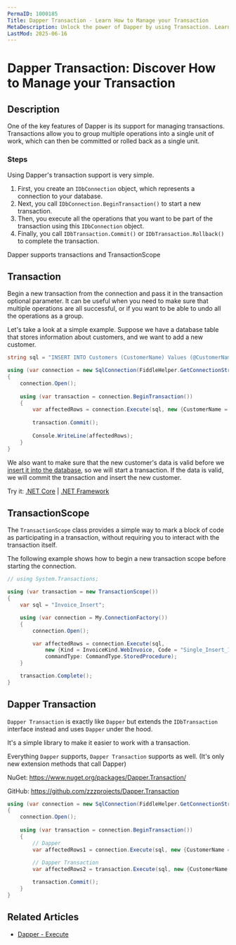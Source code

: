 ```yaml
---
PermaID: 1000185
Title: Dapper Transaction - Learn How to Manage your Transaction
MetaDescription: Unlock the power of Dapper by using Transaction. Learn how to use a transaction when saving data and completing it with 'Commit' or 'Rollback'.
LastMod: 2025-06-16
---
```


# Dapper Transaction: Discover How to Manage your Transaction

## Description

One of the key features of Dapper is its support for managing transactions. Transactions allow you to group multiple operations into a single unit of work, which can then be committed or rolled back as a single unit. 

### Steps

Using Dapper's transaction support is very simple. 

 1. First, you create an `IDbConnection` object, which represents a connection to your database. 
 2. Next, you call `IDbConnection.BeginTransaction()` to start a new transaction. 
 3. Then, you execute all the operations that you want to be part of the transaction using this `IDbConnection` object. 
 4. Finally, you call `IDbTransaction.Commit()` or `IDbTransaction.Rollback()` to complete the transaction.

Dapper supports transactions and TransactionScope

## Transaction

Begin a new transaction from the connection and pass it in the transaction optional parameter. It can be useful when you need to make sure that multiple operations are all successful, or if you want to be able to undo all the operations as a group.

Let's take a look at a simple example. Suppose we have a database table that stores information about customers, and we want to add a new customer. 

```csharp
string sql = "INSERT INTO Customers (CustomerName) Values (@CustomerName);";

using (var connection = new SqlConnection(FiddleHelper.GetConnectionStringSqlServerW3Schools()))
{
	connection.Open();
	
	using (var transaction = connection.BeginTransaction())
	{
		var affectedRows = connection.Execute(sql, new {CustomerName = "Mark"}, transaction: transaction);
		
		transaction.Commit();
		
		Console.WriteLine(affectedRows);
	}
}
```

We also want to make sure that the new customer's data is valid before we [insert it into the database](/execute#example-execute-insert), so we will start a transaction. If the data is valid, we will commit the transaction and insert the new customer. 

Try it: [.NET Core](https://dotnetfiddle.net/C5koRx) | [.NET Framework](https://dotnetfiddle.net/RlZRFz)

## TransactionScope

The `TransactionScope` class provides a simple way to mark a block of code as participating in a transaction, without requiring you to interact with the transaction itself.

The following example shows how to begin a new transaction scope before starting the connection.

```csharp
// using System.Transactions;

using (var transaction = new TransactionScope())
{
	var sql = "Invoice_Insert";

	using (var connection = My.ConnectionFactory())
	{
		connection.Open();

		var affectedRows = connection.Execute(sql,
			new {Kind = InvoiceKind.WebInvoice, Code = "Single_Insert_1"},
			commandType: CommandType.StoredProcedure);
	}

	transaction.Complete();
}
```

## Dapper Transaction

`Dapper Transaction` is exactly like `Dapper` but extends the `IDbTransaction` interface instead and uses `Dapper` under the hood.

It's a simple library to make it easier to work with a transaction.

Everything `Dapper` supports, `Dapper Transaction` supports as well. (It's only new extension methods that call Dapper)

NuGet: https://www.nuget.org/packages/Dapper.Transaction/

GitHub: https://github.com/zzzprojects/Dapper.Transaction

```csharp
using (var connection = new SqlConnection(FiddleHelper.GetConnectionStringSqlServerW3Schools()))
{
	connection.Open();
	
	using (var transaction = connection.BeginTransaction())
	{
		// Dapper
		var affectedRows1 = connection.Execute(sql, new {CustomerName = "Mark"}, transaction: transaction);
		
		// Dapper Transaction
		var affectedRows2 = transaction.Execute(sql, new {CustomerName = "Mark"});

		transaction.Commit();
	}
}
```

## Related Articles

- [Dapper - Execute](/execute)